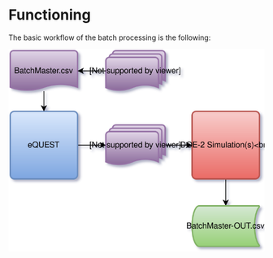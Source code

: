 # Functioning
The basic workflow of the batch processing is the following:
 
![Batch Processing Workflow](eQUEST-Batch-Processing.svg)